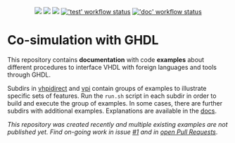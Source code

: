 <p align="center">
  <a title="Read the Docs" href="http://ghdl.readthedocs.io/en/latest/using/Synthesis.html"><img src="https://img.shields.io/readthedocs/ghdl.svg?longCache=true&style=flat-square&logo=read-the-docs&logoColor=e8ecef&label=ghdl.rtfd.io"></a><!--
  -->
  <a title="Site" href="https://ghdl.github.io/ghdl-cosim"><img src="https://img.shields.io/website.svg?label=ghdl.github.io%2Fghdl-cosim&longCache=true&style=flat-square&url=http%3A%2F%2Fghdl.github.io%2Fghdl-cosim%2Findex.html"></a><!--
  -->
  <a title="Join the chat at https://gitter.im/ghdl1/Lobby" href="https://gitter.im/ghdl1/Lobby?utm_source=badge&utm_medium=badge&utm_campaign=pr-badge&utm_content=badge"><img src="https://img.shields.io/badge/chat-on%20gitter-4db797.svg?longCache=true&style=flat-square&logo=gitter&logoColor=e8ecef"></a><!--
  -->
  <a title="'test' workflow status" href="https://github.com/ghdl/ghdl-cosim/actions?query=workflow%3Atest"><img alt="'test' workflow status" src="https://img.shields.io/github/workflow/status/ghdl/ghdl-cosim/test?longCache=true&style=flat-square&label=test&logo=github"></a><!--
  -->
  <a title="'doc' workflow status" href="https://github.com/ghdl/ghdl-cosim/actions?query=workflow%3Adoc"><img alt="'doc' workflow status" src="https://img.shields.io/github/workflow/status/ghdl/ghdl-cosim/doc?longCache=true&style=flat-square&label=doc&logo=github"></a><!--
  -->
</p>

# Co-simulation with GHDL

This repository contains **documentation** with code **examples** about different procedures to interface VHDL with foreign languages and tools through GHDL.

Subdirs in [vhpidirect](./vhpidirect) and [vpi](./vpi) contain groups of examples to illustrate specific sets of features. Run the
`run.sh` script in each subdir in order to build and execute the group of examples. In some cases, there are further subdirs with
additional examples. Explanations are available in the [docs](https://ghdl.github.io/ghdl-cosim).

*This repository was created recently and multiple existing examples are not published yet. Find on-going work in issue [#1](https://github.com/ghdl/ghdl-cosim/issues/1) and in [open Pull Requests](https://github.com/ghdl/ghdl-cosim/pulls)*.
